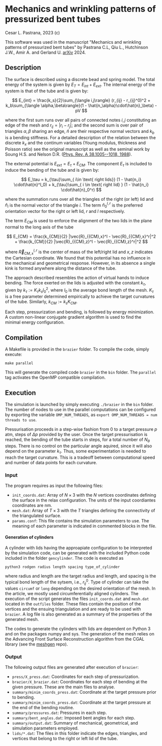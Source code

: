 # Mechanics and wrinkling patterns of pressurized bent tubes

Cesar L. Pastrana, 2023 (c)

This software was used in the manuscript "Mechanics and wrinkling patterns of pressurized bent tubes" by Pastrana C.L, Qiu L., Hutchinson J.W., Amir A. and Gerland U.
[arXiv](https://arxiv.org/abs/2402.17033) 2024.

## Description
The surface is described using a discrete bead and spring model. The total energy of the system is given by $E_{T} = E_{int} + E_{ext}$. The internal energy of the system is that of the tube and is given by:

$$
E_{int} = \frac{k_s}{2}\sum_{\langle i,j\rangle} (r_{ij} - r_{ij}^0)^2 +  k_b\sum_{\langle \alpha,\beta\rangle}(1 - \hat{n_\alpha}\cdot\hat{n}_\beta) - pV
$$

where the first sum runs over all pairs of connected notes $i,j$ constituting an edge of the mesh and $r_{ij} = |r_i - r_j|$; and the second sum is over pair of triangles $\alpha,\beta$ sharing an edge, $\hat{n}$ are their respective normal vectors and $k_b$ is a bending stiffness. For a detailed description of the relation between the discrete $k_x$ and the continum variables (Young modulus, thickness and Poisson ratio) see the original manuscript as well as the seminal work by Soung H.S. and Nelson D.R. \([Phys. Rev. A 38,1005--1018, 1988](https://journals.aps.org/pra/abstract/10.1103/PhysRevA.38.1005)\).


The external potential is $E_{ext} = E_{\tau} + E_{CM}$. The component $E_\tau$ is included to induce the bending of the tube and is given by:

$$
E_\tau = k_{\tau}\sum_{ i\in \text{ right lids}} (1 - \hat{n_i} \cdot\hat{n}^l_0) + k_{\tau}\sum_{ i \in \text{ right lid} } (1 - \hat{n_i} \cdot\hat{n}_0^r)
$$

where the summation runs over all the triangles of the right (or left) lid and $\hat{n}_i$ is the normal vector of the triangle $i$. The term $\hat{n}^{l,r}_0$ is the preferred orientation vector for the right or left lid, $r$ and $l$ respectively.

The term $E_{CM}$ is used to enforce the alignment of the two lids in the plane normal to the long axis of the tube

$$
E_{CM} = \frac{k_{CM}}{2} |\vec{R}_{{CM},x}^l  - \vec{R}_{{CM},x}^r|^2  + \frac{k_{CM}}{2} |\vec{R}_{{CM},z}^l  - \vec{R}_{{CM},z}^r|^2
$$

where $\vec{R}_{{CM},x}^{l,r}$ is the center of mass of the left/right lid and $x,z$ indicates the Cartesian coordinate. We found that this potential has no influence in the mechanical and geometrical response. However, in its absence a single kink is formed anywhere along the distance of the tube.

The approach described resembles the action of virtual hands to induce bending. The force exerted on the lids is adjusted with the constant $k_{\tau}$, given by $k_\tau := K_\tau k_{s}l_0^2$, where $l_0$ is the average bond length of the mesh. $K_\tau$ is a free parameter determined empirically to achieve the target curvatures of the tube. Similarly, $k_{CM} := k_s K_{CM}$. 

Each step, pressurization and bending, is followed by energy minimization. A custom non-linear conjugate gradient algorithm is used to find the minimal energy configuration.


## Compilation
A Makefile is provided in the `brazier` folder. To compile the code, simply execute:

```
make parallel
```
 This will generate the compiled code `brazier` in the `bin` folder. The `parallel` tag activates the OpenMP compatible compilation.

## Execution
The simulation is launched by simply executing `./brazier` in the `bin` folder. The number of nodes to use in the parallel computations can be configured by exporting the variable `OMP_NUM_THREADS`, as `export OMP_NUM_THREADS = num threads to use`.

Pressurisation proceeds in a step-wise fashion from $0$ to a target pressure $p$ atm, steps of $\Delta p$ provided by the user. Once the target pressurisation is reached, the bending of the tube starts in steps, for a total number of $N_\theta$ steps. There is no control on the particular angle aquired, since it will also depend on the parameter $k_\tau$. Thus, some experimentation is needed to reach the target curvature. This is a tradeoff between computational speed and number of data points for each curvature.


### Input
The program requires as input the following files:

- `init_coords.dat`: Array of $N\times 3$ with the $N$ vertices coordinates defining the surface in the relax configuration. The units of the input coordiantes coordinates are nm.
- `mesh.dat`: Array of $T\times 3$ with the $T$ triangles defining the connectivity of the triangulated surface.
- `params.conf`: This file contains the simulation parameters to use. The meaning of each parameter is indicated in commented blocks in the file.


#### Generation of cylinders

A cylinder with lids having the approapiate configuration to be interpreted by the simulation code, can be generated with the included Python code included in the folder `gencylinder`. The code is executed as
```
python3 rodgen radius length spacing type_of_cylinder
```
where radius and length are the target radius and length, and spacing is the typical bond length of the sytsem, i.e., $r_{ij}^0$. Type of cylinder can take the values `circumf` or `long` depending on the desired orientation of the mesh. In the article, we mostly used circumferentially aligned cylinders. The execution of the script generates the files `init_coords.dat` and `mesh.dat` located in the `outfiles` folder. These files contain the position of the vertices and the ensuing triangulation and are ready to be used with `brazier`. A log file is also generated as a summary of the properties of the generated mesh.

The codes to generate the cylinders with lids are dependent on Python 3 and on the packages numpy and sys. The generation of the mesh relies on the Advancing Front Surface Reconstruction algorithm from the CGAL library (see the [meshgen](https://github.com/pastranacl/meshgen) repo).



### Output
The following output files are generated after execution of `brazier`:

- `press/X_press.dat`: Coordinates for each step of pressurization.
- `brazier/X_brazier.dat`: Coordinates for each step of bending at the given pressure. These are the main files to analyse.
- `summary/minim_coords_press.dat`:  Coordinate at the target pressure prior to bending.
- `summary/minim_coords_press.dat`:  Coordinate at the target pressure at the end of the bending routine.
- `summary/pressures.dat`: Pressures in each step.
- `summary/bent_angles.dat`: Imposed bent angles for each step.
- `summary/output.dat`: Summary of mechanical, geometrical, and simulation parameters employed.
- `lids/*.dat`: The files in this folder indicate the edges, triangles, and vertices that belong to the right or left lid of the tube.

